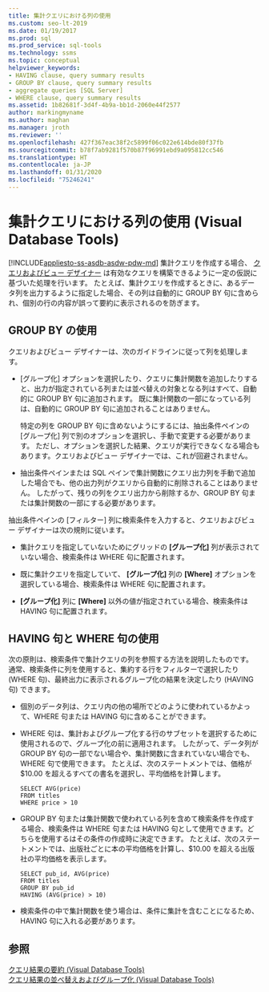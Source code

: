 ```yaml
---
title: 集計クエリにおける列の使用
ms.custom: seo-lt-2019
ms.date: 01/19/2017
ms.prod: sql
ms.prod_service: sql-tools
ms.technology: ssms
ms.topic: conceptual
helpviewer_keywords:
- HAVING clause, query summary results
- GROUP BY clause, query summary results
- aggregate queries [SQL Server]
- WHERE clause, query summary results
ms.assetid: 1b82681f-3d4f-4b9a-bb1d-2060e44f2577
author: markingmyname
ms.author: maghan
ms.manager: jroth
ms.reviewer: ''
ms.openlocfilehash: 427f367eac38f2c5899f06c022e614bde80f37fb
ms.sourcegitcommit: b78f7ab9281f570b87f96991ebd9a095812cc546
ms.translationtype: HT
ms.contentlocale: ja-JP
ms.lasthandoff: 01/31/2020
ms.locfileid: "75246241"
---
```

# <a name="work-with-columns-in-aggregate-queries-visual-database-tools"></a>集計クエリにおける列の使用 (Visual Database Tools)
[!INCLUDE[appliesto-ss-asdb-asdw-pdw-md](../../includes/appliesto-ss-asdb-asdw-pdw-md.md)]
集計クエリを作成する場合、 [クエリおよびビュー デザイナー](../../ssms/visual-db-tools/query-and-view-designer-tools-visual-database-tools.md) は有効なクエリを構築できるように一定の仮説に基づいた処理を行います。 たとえば、集計クエリを作成するときに、あるデータ列を出力するように指定した場合、その列は自動的に GROUP BY 句に含められ、個別の行の内容が誤って要約に表示されるのを防ぎます。  
  
## <a name="using-group-by"></a>GROUP BY の使用  
クエリおよびビュー デザイナーは、次のガイドラインに従って列を処理します。  
  
-   [グループ化] オプションを選択したり、クエリに集計関数を追加したりすると、出力が指定されている列または並べ替えの対象となる列はすべて、自動的に GROUP BY 句に追加されます。 既に集計関数の一部になっている列は、自動的に GROUP BY 句に追加されることはありません。  
  
    特定の列を GROUP BY 句に含めないようにするには、抽出条件ペインの [グループ化] 列で別のオプションを選択し、手動で変更する必要があります。 ただし、オプションを選択した結果、クエリが実行できなくなる場合もあります。クエリおよびビュー デザイナーでは、これが回避されません。  
  
-   抽出条件ペインまたは SQL ペインで集計関数にクエリ出力列を手動で追加した場合でも、他の出力列がクエリから自動的に削除されることはありません。 したがって、残りの列をクエリ出力から削除するか、GROUP BY 句または集計関数の一部にする必要があります。  
  
抽出条件ペインの [フィルター] 列に検索条件を入力すると、クエリおよびビュー デザイナーは次の規則に従います。  
  
-   集計クエリを指定していないためにグリッドの **[グループ化]** 列が表示されていない場合、検索条件は WHERE 句に配置されます。  
  
-   既に集計クエリを指定していて、 **[グループ化]** 列の **[Where]** オプションを選択している場合、検索条件は WHERE 句に配置されます。  
  
-   **[グループ化]** 列に **[Where]** 以外の値が指定されている場合、検索条件は HAVING 句に配置されます。  
  
## <a name="using-the-having-and-where-clauses"></a>HAVING 句と WHERE 句の使用  
次の原則は、検索条件で集計クエリの列を参照する方法を説明したものです。 通常、検索条件に列を使用すると、集約する行をフィルターで選択したり (WHERE 句)、最終出力に表示されるグループ化の結果を決定したり (HAVING 句) できます。  
  
-   個別のデータ列は、クエリ内の他の場所でどのように使われているかよって、WHERE 句または HAVING 句に含めることができます。  
  
-   WHERE 句は、集計およびグループ化する行のサブセットを選択するために使用されるので、グループ化の前に適用されます。 したがって、データ列が GROUP BY 句の一部でない場合や、集計関数に含まれていない場合でも、WHERE 句で使用できます。 たとえば、次のステートメントでは、価格が $10.00 を超えるすべての書名を選択し、平均価格を計算します。  
  
    ```  
    SELECT AVG(price)  
    FROM titles  
    WHERE price > 10  
    ```  
  
-   GROUP BY 句または集計関数で使われている列を含めて検索条件を作成する場合、検索条件は WHERE 句または HAVING 句として使用できます。どちらを使用するはその条件の作成時に決定できます。 たとえば、次のステートメントでは、出版社ごとに本の平均価格を計算し、$10.00 を超える出版社の平均価格を表示します。  
  
    ```  
    SELECT pub_id, AVG(price)  
    FROM titles  
    GROUP BY pub_id  
    HAVING (AVG(price) > 10)  
    ```  
  
-   検索条件の中で集計関数を使う場合は、条件に集計を含むことになるため、HAVING 句に入れる必要があります。  
  
## <a name="see-also"></a>参照  
[クエリ結果の要約 (Visual Database Tools)](../../ssms/visual-db-tools/summarize-query-results-visual-database-tools.md)  
[クエリ結果の並べ替えおよびグループ化 (Visual Database Tools)](../../ssms/visual-db-tools/sort-and-group-query-results-visual-database-tools.md)  
  
